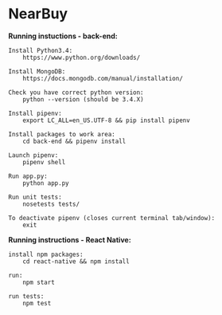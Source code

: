 # NearBuy 

__Running instuctions - back-end:__ 

	Install Python3.4:
		https://www.python.org/downloads/
		
	Install MongoDB:
		https://docs.mongodb.com/manual/installation/
    
	Check you have correct python version:
		python --version (should be 3.4.X)

	Install pipenv:
		export LC_ALL=en_US.UTF-8 && pip install pipenv

	Install packages to work area:
		cd back-end && pipenv install
 
	Launch pipenv:
		pipenv shell

	Run app.py:
		python app.py

	Run unit tests:
		nosetests tests/

	To deactivate pipenv (closes current terminal tab/window):
		exit

__Running instructions - React Native:__ 

	install npm packages:
		cd react-native && npm install

	run:
		npm start

	run tests: 
		npm test

